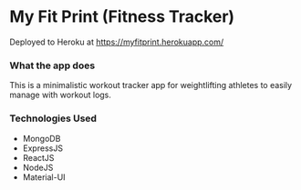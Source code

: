 # My Fit Print (Fitness Tracker)

Deployed to Heroku at https://myfitprint.herokuapp.com/ 

### What the app does
This is a minimalistic workout tracker app for weightlifting athletes to easily manage with workout logs. 

### Technologies Used
- MongoDB
- ExpressJS
- ReactJS
- NodeJS
- Material-UI
